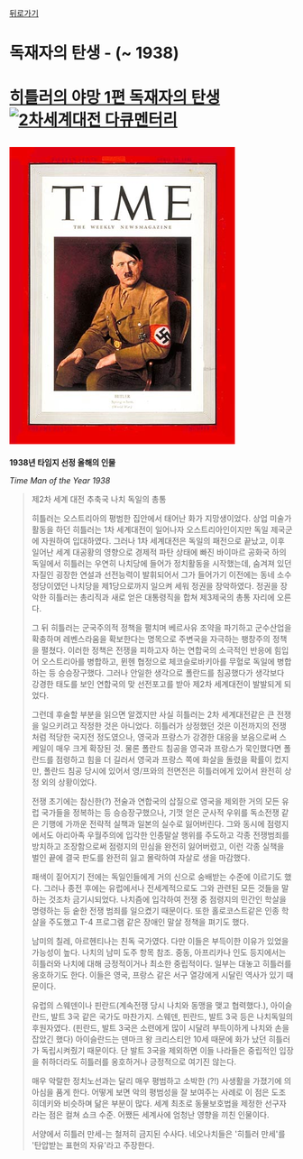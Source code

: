 [뒤로가기](https://github.com/GeekInTheClass/WorldWar-II)

# 독재자의 탄생 - (~ 1938)

# [히틀러의 야망 1편 독재자의 탄생![2차세계대전 다큐멘터리](https://www.youtube.com//yt/img/logo_1x.png)](https://www.youtube.com/watch?v=SuDWatyl0KY&list=PLN1COv79fpSAQJCZQMusbVy2KAcxXNSfc)

## ![Adolf Hitler](./images/AdolfHitler.jpg)

**1938년 타임지 선정 올해의 인물**

*Time Man of the Year 1938*

> 제2차 세계 대전 추축국 나치 독일의 총통
>
> 히틀러는 오스트리아의 평범한 집안에서 태어난 화가 지망생이었다. 상업 미술가 활동을 하던 히틀러는 1차 세계대전이 일어나자 오스트리아인이지만 독일 제국군에 자원하여 입대하였다. 그러나 1차 세계대전은 독일의 패전으로 끝났고, 이후 일어난 세계 대공황의 영향으로 경제적 파탄 상태에 빠진 바이마르 공화국 하의 독일에서 히틀러는 우연히 나치당에 들어가 정치활동을 시작했는데, 숨겨져 있던 자질인 굉장한 연설과 선전능력이 발휘되어서 그가 들어가기 이전에는 동네 소수정당이였던 나치당을 제1당으로까지 일으켜 세워 정권을 장악하였다. 정권을 장악한 히틀러는 총리직과 새로 얻은 대통령직을 합쳐 제3제국의 총통 자리에 오른다.
>
> 그 뒤 히틀러는 군국주의적 정책을 펼치며 베르사유 조약을 파기하고 군수산업을 확충하며 레벤스라움을 확보한다는 명목으로 주변국을 자극하는 팽창주의 정책을 펼쳤다. 이러한 정책은 전쟁을 피하고자 하는 연합국의 소극적인 반응에 힘입어 오스트리아를 병합하고, 뮌헨 협정으로 체코슬로바키아를 무혈로 독일에 병합하는 등 승승장구했다. 그러나 안일한 생각으로 폴란드를 침공했다가 생각보다 강경한 태도를 보인 연합국의 맞 선전포고를 받아 제2차 세계대전이 발발되게 되었다.
>
> 그런데 후술할 부분을 읽으면 알겠지만 사실 히틀러는 2차 세계대전같은 큰 전쟁을 일으키려고 작정한 것은 아니었다. 히틀러가 상정했던 것은 이전까지의 전쟁처럼 적당한 국지전 정도였으나, 영국과 프랑스가 강경한 대응을 보음으로써 스케일이 매우 크게 확장된 것. 물론 폴란드 침공을 영국과 프랑스가 묵인했다면 폴란드를 점령하고 힘을 더 길러서 영국과 프랑스 쪽에 화살을 돌렸을 확률이 컸지만, 폴란드 침공 당시에 있어서 영/프와의 전면전은 히틀러에게 있어서 완전히 상정 외의 상황이었다.
>
> 전쟁 초기에는 참신한(?) 전술과 연합국의 삽질으로 영국을 제외한 거의 모든 유럽 국가들을 정복하는 등 승승장구했으나, 기껏 얻은 군사적 우위를 독소전쟁 같은 기행에 가까운 전략적 실책과 일본의 실수로 잃어버린다. 그와 동시에 점령지에서도 아리아족 우월주의에 입각한 인종말살 행위를 주도하고 각종 전쟁범죄를 방치하고 조장함으로써 점령지의 민심을 완전히 잃어버렸고, 이런 각종 실책을 벌인 끝에 결국 판도를 완전히 잃고 몰락하여 자살로 생을 마감했다.
>
> 패색이 짙어지기 전에는 독일인들에게 거의 신으로 숭배받는 수준에 이르기도 했다. 그러나 종전 후에는 유럽에서나 전세계적으로도 그와 관련된 모든 것들을 말하는 것조차 금기시되었다. 나치즘에 입각하여 전쟁 중 점령지의 민간인 학살을 명령하는 등 숱한 전쟁 범죄를 일으켰기 때문이다. 또한 홀로코스트같은 인종 학살을 주도했고 T-4 프로그램 같은 장애인 말살 정책을 펴기도 했다.
>
> 남미의 칠레, 아르헨티나는 친독 국가였다. 다만 이들은 부득이한 이유가 있었을 가능성이 높다. 나치의 남미 도주 항목 참조. 중동, 아프리카나 인도 등지에서는 히틀러와 나치에 대해 긍정적이거나 최소한 중립적이다. 일부는 대놓고 히틀러를 옹호하기도 한다. 이들은 영국, 프랑스 같은 서구 열강에게 시달린 역사가 있기 때문이다.
>
> 유럽의 스웨덴이나 핀란드(계속전쟁 당시 나치와 동맹을 맺고 협력했다.), 아이슬란드, 발트 3국 같은 국가도 마찬가지. 스웨덴, 핀란드, 발트 3국 등은 나치독일의 후원자였다. (핀란드, 발트 3국은 소련에게 많이 시달려 부득이하게 나치와 손을 잡았긴 했다) 아이슬란드는 덴마크 왕 크리스티안 10세 때문에 화가 났던 히틀러가 독립시켜줬기 때문이다. 단 발트 3국을 제외하면 이들 나라들은 중립적인 입장을 취하더라도 히틀러를 옹호하거나 긍정적으로 여기진 않는다.
>
> 매우 악랄한 정치노선과는 달리 매우 평범하고 소박한 (?!) 사생활을 가졌기에 의아심을 품게 한다. 어떻게 보면 악의 평범성을 잘 보여주는 사례로 이 점은 도조 히데키와 비슷하며 닮은 부분이 많다. 세계 최초로 동물보호법을 제정한 선구자라는 점은 컬쳐 쇼크 수준. 어쨌든 세계사에 엄청난 영향을 끼친 인물이다.
>
> 서양에서 히틀러 만세-는 철저히 금지된 수사다. 네오나치들은 '히틀러 만세'를 '탄압받는 표현의 자유'라고 주장한다.